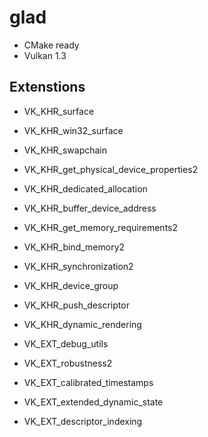 # glad

- CMake ready
- Vulkan 1.3

## Extenstions

- VK_KHR_surface
- VK_KHR_win32_surface
- VK_KHR_swapchain

- VK_KHR_get_physical_device_properties2
- VK_KHR_dedicated_allocation
- VK_KHR_buffer_device_address
- VK_KHR_get_memory_requirements2
- VK_KHR_bind_memory2
- VK_KHR_synchronization2
- VK_KHR_device_group
- VK_KHR_push_descriptor
- VK_KHR_dynamic_rendering

- VK_EXT_debug_utils
- VK_EXT_robustness2
- VK_EXT_calibrated_timestamps
- VK_EXT_extended_dynamic_state
- VK_EXT_descriptor_indexing
